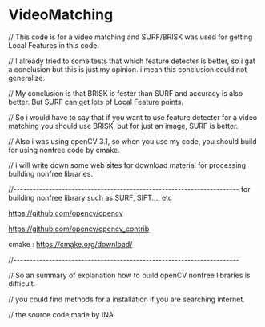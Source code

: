 # VideoMatching

// This code is for a video matching and SURF/BRISK was used for getting Local Features in this code.

// I already tried to some tests that which feature detecter is better, so i gat a conclusion but this is just my opinion. i mean this conclusion could not generalize.

// My conclusion is that BRISK is fester than SURF and accuracy is also better. But SURF can get lots of Local Feature points. 

// So i would have to say that if you want to use feature detecter for a video matching you should use BRISK, but for just an image, SURF is better.

// Also i was using openCV 3.1, so when you use my code, you should build for using nonfree code by cmake. 

// i will write down some web sites for download material for processing building nonfree libraries.

//---------------------------------------------------------------------- for building nonfree library such as SURF, SIFT.... etc

https://github.com/opencv/opencv

https://github.com/opencv/opencv_contrib

cmake : https://cmake.org/download/ 

//----------------------------------------------------------------------

// So an summary of explanation how to build openCV nonfree libraries is difficult. 

// you could find methods for a installation if you are searching internet.

// the source code made by INA 
